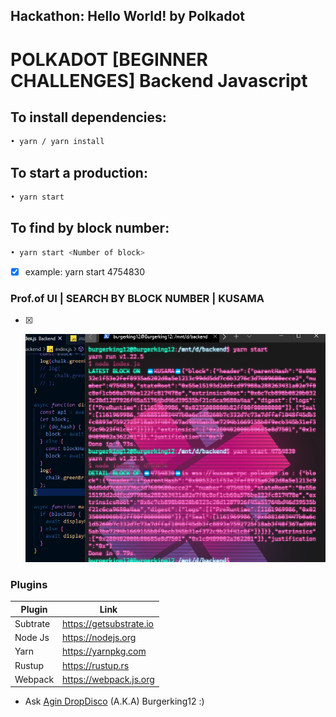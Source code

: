 ## Hackathon: Hello World! by Polkadot

# POLKADOT [BEGINNER CHALLENGES] Backend Javascript

## To install dependencies:
```sh
• yarn / yarn install
```
## To start a production:
```sh
• yarn start
```
## To find by block number:
```sh
• yarn start <Number of block>
```
- [x] example: yarn start 4754830

### Prof.of UI | SEARCH BY BLOCK NUMBER | KUSAMA
- [x] <p align="center">
    <a>
        <img src="./prof_backend.png" alt="Awesome-Burgerking"/>
    </a>
</p>




### Plugins

| Plugin | Link |
| ------ | ------ |
| Subtrate | https://getsubstrate.io |
| Node Js | https://nodejs.org |
| Yarn | https://yarnpkg.com |
| Rustup | https://rustup.rs |
| Webpack |https://webpack.js.org |'

* Ask [Agin DropDisco](https://twitter.com/agin_webdev) (A.K.A) Burgerking12 :)
